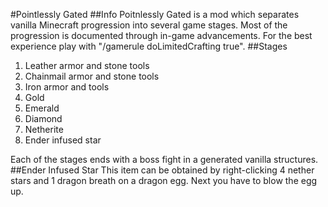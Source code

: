 #Pointlessly Gated
##Info
Poitnlessly Gated is a mod which separates vanilla Minecraft progression into several game stages. Most of the progression is documented through in-game advancements. For the best experience play with "/gamerule doLimitedCrafting true".
##Stages
1. Leather armor and stone tools
2. Chainmail armor and stone tools
3. Iron armor and tools
4. Gold
5. Emerald
6. Diamond
7. Netherite
8. Ender infused star

Each of the stages ends with a boss fight in a generated vanilla structures.
##Ender Infused Star
This item can be obtained by right-clicking 4 nether stars and 1 dragon breath on a dragon egg. Next you have to blow the egg up.
